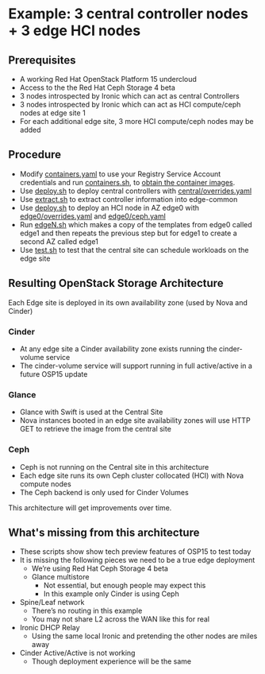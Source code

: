 # Example: 3 central controller nodes + 3 edge HCI nodes
## Prerequisites

- A working Red Hat OpenStack Platform 15 undercloud
- Access to the the Red Hat Ceph Storage 4 beta
- 3 nodes introspected by Ironic which can act as central Controllers
- 3 nodes introspected by Ironic which can act as HCI compute/ceph nodes at edge site 1
- For each additional edge site, 3 more HCI compute/ceph nodes may be added

## Procedure

- Modify [containers.yaml](containers.yaml) to use your Registry Service Account credentials and run [containers.sh](containers.sh), to [obtain the container images](https://access.redhat.com/documentation/en-us/red_hat_openstack_platform/15/html/transitioning_to_containerized_services/obtaining-container-images).
- Use [deploy.sh](central/deploy.sh) to deploy central controllers with [central/overrides.yaml](central/overrides.yaml)
- Use [extract.sh](extract.sh) to extract controller information into edge-common
- Use [deploy.sh](edge0/deploy.sh) to deploy an HCI node in AZ edge0 with [edge0/overrides.yaml](edge0/overrides.yaml) and [edge0/ceph.yaml](edge0/ceph.yaml)
- Run [edgeN.sh](edgeN.sh) which makes a copy of the templates from edge0 called edge1 and then repeats the previous step but for edge1 to create a second AZ called edge1
- Use [test.sh](test.sh) to test that the central site can schedule workloads on the edge site

## Resulting OpenStack Storage Architecture

Each Edge site is deployed in its own availability zone (used by Nova and Cinder)

### Cinder
- At any edge site a Cinder availability zone exists running the cinder-volume service
- The cinder-volume service will support running in full active/active in a future OSP15 update

### Glance
- Glance with Swift is used at the Central Site
- Nova instances booted in an edge site availability zones will use HTTP GET to retrieve the image from the central site

### Ceph
- Ceph is not running on the Central site in this architecture
- Each edge site runs its own Ceph cluster collocated (HCI) with Nova compute nodes
- The Ceph backend is only used for Cinder Volumes

This architecture will get improvements over time.

## What's missing from this architecture

- These scripts show show tech preview features of OSP15 to test today
- It is missing the following pieces we need to be a true edge deployment
  - We’re using Red Hat Ceph Storage 4 beta
  - Glance multistore
    - Not essential, but enough people may expect this
    - In this example only Cinder is using Ceph
- Spine/Leaf network
  - There’s no routing in this example
  - You may not share L2 across the WAN like this for real
- Ironic DHCP Relay
  - Using the same local Ironic and pretending the other nodes are miles away
- Cinder Active/Active is not working
  - Though deployment experience will be the same
